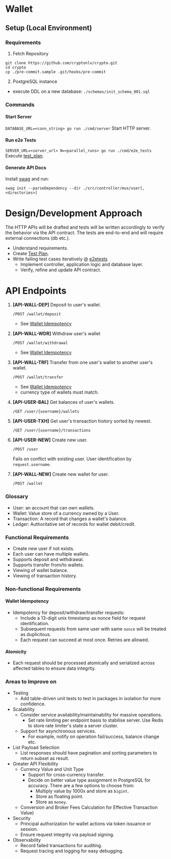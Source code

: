 # Wallet

## Setup (Local Environment)

### Requirements

1. Fetch Repository

``` /bin/sh
git clone https://github.com/cryptonlx/crypto.git
cd crypto
cp ./pre-commit.sample .git/hooks/pre-commit
```

2. PostgreSQL instance

- execute DDL on a new database: `./schemas/init_schema_001.sql`

### Commands

#### Start Server
`DATABASE_URL=<conn_string> go run ./cmd/server` Start HTTP server.

#### Run e2e Tests
`SERVER_URL=<server_url> N=<parallel_runs> go run ./cmd/e2e_tests`
Execute [test_plan](./test_plan.md).

#### Generate API Docs

Install [swag](https://github.com/swaggo/swag) and run:

`swag init --parseDependency --dir ./src/controller/mux/user[,<directories>]`

# Design/Development Approach

The HTTP APIs will be drafted and tests will be written accordingly to verify the behavior via the API contract.
The tests are end-to-end and will require external connections (db etc.).

- Understand requirements.
- Create [Test Plan](./test_plan.md).
- Write failing test cases iteratively @ [e2etests](./cmd/e2e_tests)
    - Implement controller, application logic and database layer.
    - Verify, refine and update API contract.

# API Endpoints

1. **[API-WALL-DEP]** Deposit to user's wallet.

   `/POST /wallet/deposit`

    - See [Wallet Idempotency](#wallet-idempotency)
2. **[API-WALL-WDR]** Withdraw user's wallet

   `/POST /wallet/withdrawal`

    - See [Wallet Idempotency](#wallet-idempotency)
3. **[API-WALL-TRF]** Transfer from one user's wallet to another user's wallet.

   `/POST /wallet/transfer`

    - See [Wallet Idempotency](#wallet-idempotency)
    - currency type of wallets must match.
4. **[API-USER-BAL]** Get balances of user's wallets.

   `/GET /user/{username}/wallets`

5. **[API-USER-TXH]** Get user's transaction history sorted by newest.

   `/GET /user/{username}/transactions`

6. **[API-USER-NEW]** Create new user.

   `/POST /user`

   Fails on conflict with existing user. User identification by `request.username`.
7. **[API-WALL-NEW]** Create new wallet for user.

   `/POST /wallet`

### Glossary

- User: an account that can own wallets.
- Wallet: Value store of a currency owned by a User.
- Transaction: A record that changes a wallet's balance.
- Ledger: Authoritative set of records for wallet debit/credit.

### Functional Requirements

- Create new user if not exists.
- Each user can have multiple wallets.
- Supports deposit and withdrawal.
- Supports transfer from/to wallets.
- Viewing of wallet balance.
- Viewing of transaction history.

### Non-functional Requirements

#### Wallet Idempotency

- Idempotency for deposit/withdraw/transfer requests:
    - Include a 13-digit unix timestamp as nonce field for request identification.
    - Subsequent requests from same user with same `nonce` will be treated as duplicitous.
    - Each request can succeed at most once. Retries are allowed.

#### Atomicity

- Each request should be processed atomically and serialized across affected tables to ensure data integrity.

### Areas to Improve on

- Testing
    - Add table-driven unit tests to test in packages in isolation for more confidence.
- Scalability
    - Consider service availability/maintainability for massive operations.
        - Set rate limiting per endpoint basis to stabilise server. Use Redis to store rate limiter's state a server
          cluster.
    - Support for asynchronous services.
        - For example, notify on operation fail/success, balance change etc.
- List Payload Selection
    - List responses should have pagination and sorting parameters to return subset as result.
- Greater API Flexibility
    - Currency Value and Unit Type
        - Support for cross-currency transfer.
        - Decide on better value type assignment in PostgreSQL for accuracy. There are a few options to choose from:
            - Multiply value by 1000x and store as `bigint`.
            - Store as floating point.
            - Store as `money`.
    - Conversion and Broker Fees Calculation for Effective Transaction Value)
- Security
    - Principal authorization for wallet actions via token issuance or session.
    - Ensure request integrity via payload signing.
- Observability
    - Record failed transactions for auditing.
    - Request tracing and logging for easy debugging.
